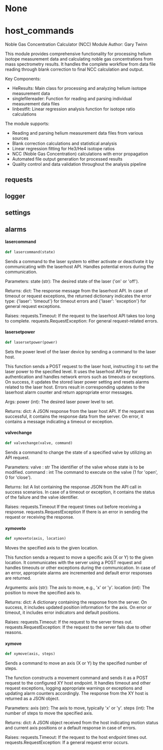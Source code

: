 # None

<a id="host_commands"></a>

# host\_commands

Noble Gas Concentration Calculator (NCC) Module
Author: Gary Twinn

This module provides comprehensive functionality for processing helium isotope measurement data
and calculating noble gas concentrations from mass spectrometry results. It handles the complete
workflow from data file reading through blank correction to final NCC calculation and output.

Key Components:
- HeResults: Main class for processing and analyzing helium isotope measurement data
- singlefilereader: Function for reading and parsing individual measurement data files
- linbestfit: Linear regression analysis function for isotope ratio calculations

The module supports:
- Reading and parsing helium measurement data files from various sources
- Blank correction calculations and statistical analysis
- Linear regression fitting for He3/He4 isotope ratios
- NCC (Noble Gas Concentration) calculations with error propagation
- Automated file output generation for processed results
- Quality control and data validation throughout the analysis pipeline

<a id="host_commands.requests"></a>

## requests

<a id="host_commands.logger"></a>

## logger

<a id="host_commands.settings"></a>

## settings

<a id="host_commands.alarms"></a>

## alarms

<a id="host_commands.lasercommand"></a>

#### lasercommand

```python
def lasercommand(state)
```

Sends a command to the laser system to either activate or deactivate it by communicating
with the laserhost API. Handles potential errors during the communication.

Parameters:
state (str): The desired state of the laser ('on' or 'off').

Returns:
dict: The response message from the laserhost API. In case of timeout or request
      exceptions, the returned dictionary indicates the error type:
      {'laser': 'timeout'} for timeout errors and {'laser': 'exception'} for general
      request exceptions.

Raises:
requests.Timeout: If the request to the laserhost API takes too long to complete.
requests.RequestException: For general request-related errors.

<a id="host_commands.lasersetpower"></a>

#### lasersetpower

```python
def lasersetpower(power)
```

Sets the power level of the laser device by sending a command to the laser host.

This function sends a POST request to the laser host, instructing it to set the laser
power to the specified level. It uses the laserhost API key for authentication and
handles network errors such as timeouts or exceptions. On success, it updates the
stored laser power setting and resets alarms related to the laser host. Errors
result in corresponding updates to the laserhost alarm counter and return appropriate
error messages.

Args:
    power (int): The desired laser power level to set.

Returns:
    dict: A JSON response from the laser host API. If the request was successful, it
    contains the response data from the server. On error, it contains a message
    indicating a timeout or exception.

<a id="host_commands.valvechange"></a>

#### valvechange

```python
def valvechange(valve, command)
```

Sends a command to change the state of a specified valve by utilizing an API request.

Parameters:
valve : str
    The identifier of the valve whose state is to be modified.
command : int
    The command to execute on the valve (1 for 'open', 0 for 'close').

Returns:
list
    A list containing the response JSON from the API call in success scenarios.
    In case of a timeout or exception, it contains the status of the failure and the valve identifier.

Raises:
requests.Timeout
    If the request times out before receiving a response.
requests.RequestException
    If there is an error in sending the request or receiving the response.

<a id="host_commands.xymoveto"></a>

#### xymoveto

```python
def xymoveto(axis, location)
```

Moves the specified axis to the given location.

This function sends a request to move a specific axis (X or Y) to the given
location. It communicates with the server using a POST request and handles
timeouts or other exceptions during the communication. In case of an error,
appropriate alarms are incremented and default error responses are returned.

Arguments:
    axis (str): The axis to move, e.g., 'x' or 'y'.
    location (int): The position to move the specified axis to.

Returns:
    dict: A dictionary containing the response from the server. On success,
    it includes updated position information for the axis. On error or
    timeout, it includes error indicators and default positions.

Raises:
    requests.Timeout: If the request to the server times out.
    requests.RequestException: If the request to the server fails due to
    other reasons.

<a id="host_commands.xymove"></a>

#### xymove

```python
def xymove(axis, steps)
```

Sends a command to move an axis (X or Y) by the specified number of steps.

The function constructs a movement command and sends it as a POST request to the configured
XY host endpoint. It handles timeout and other request exceptions, logging appropriate
warnings or exceptions and updating alarm counters accordingly. The response from the XY
host is returned as a JSON object.

Parameters:
    axis (str): The axis to move, typically 'x' or 'y'.
    steps (int): The number of steps to move the specified axis.

Returns:
    dict: A JSON object received from the host indicating motion status and current axis
    positions or a default response in case of errors.

Raises:
    requests.Timeout: If the request to the host endpoint times out.
    requests.RequestException: If a general request error occurs.

